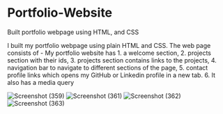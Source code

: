 # Portfolio-Website
Built portfolio webpage using HTML, and CSS

I built my portfolio webpage using plain HTML and CSS.
The web page consists of -
My portfolio website has 1. a welcome section, 2. projects section with their ids, 3. projects section contains links to the projects, 4. navigation bar to navigate to different sections of the page, 5. contact profile links which opens my GitHub or Linkedin profile in a new tab. 6. It also has a media query

![Screenshot (359)](https://user-images.githubusercontent.com/40642572/93754176-f225bf80-fc1e-11ea-9375-09a56a993be5.png)
![Screenshot (361)](https://user-images.githubusercontent.com/40642572/93754185-f520b000-fc1e-11ea-82d0-96a96097d60e.png)
![Screenshot (362)](https://user-images.githubusercontent.com/40642572/93754186-f81ba080-fc1e-11ea-9bcd-92e289f417ee.png)
![Screenshot (363)](https://user-images.githubusercontent.com/40642572/93754190-f94ccd80-fc1e-11ea-98c0-168c224be61b.png)
